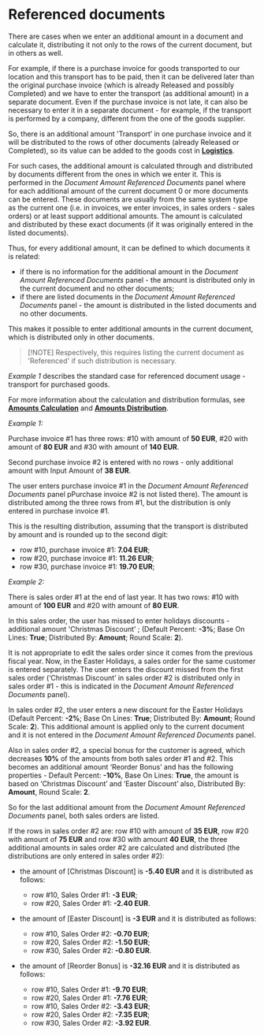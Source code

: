 
# Referenced documents

There are cases when we enter an additional amount in a document and calculate it, distributing it not only to the rows of the current document, but in others as well. 

For example, if there is a purchase invoice for goods transported to our location and this transport has to be paid, then it can be delivered later than the original purchase invoice (which is already Released and possibly Completed) and we have to enter the transport (as additional amount) in a separate document.
Even if the purchase invoice is not late, it can also be necessary to enter it in a separate document - for example, if the transport is performed by a company, different from the one of the goods supplier. 

So, there is an additional amount 'Transport’ in one purchase invoice and it will be distributed to the rows of other documents (already Released or Completed), so its value can be added to the goods cost in **[Logistics](https://docs.erp.net/tech/modules/logistics/index.html)**.

For such cases, the additional amount is calculated through and distributed by documents different from the ones in which we enter it. This is performed in the *Document Amount Referenced Documents* panel where for each additional amount of the current document 0 or more documents can be entered. These documents are usually from the same system type as the current one (i.e. in invoices, we enter invoices, in sales orders - sales orders) or at least support additional amounts. The amount is calculated and distributed by these exact documents (if it was originally entered in the listed documents). 

Thus, for every additional amount, it can be defined to which documents it is related:

- if there is no information for the additional amount in the *Document Amount Referenced Documents* panel - the amount is distributed only in the current document and no other documents;
- if there are listed documents in the *Document Amount Referenced Documents* panel - the amount is distributed in the listed documents and no other documents.

This makes it possible to enter additional amounts in the current document, which is distributed only in other documents.

> [!NOTE] Respectively, this requires listing the current document as 'Referenced' if such distribution is necessary. 

*Example 1*  describes the standard case for referenced document usage - transport for purchased goods. 

For more information about the calculation and distribution formulas, see **[Amounts Calculation](https://docs.erp.net/tech/advanced/document-amounts/amounts-calculation/index.html)** and **[Amounts Distribution](https://docs.erp.net/tech/advanced/document-amounts/amounts-distribution/index.html)**.


*Example 1:*

Purchase invoice #1 has three rows: #10 with amount of **50 EUR**, #20 with amount of **80 EUR** and #30 with amount of **140 EUR**. 

Second purchase invoice #2 is entered with no rows - only additional amount with Input Amount of **38 EUR**. 

The user enters purchase invoice #1 in the *Document Amount Referenced Documents* panel pPurchase invoice #2 is not listed there). The amount is distributed among the three rows from #1, but the distribution is only entered in purchase invoice #1. 

This is the resulting distribution, assuming that the transport is distributed by amount and is rounded up to the second digit:

- row #10, purchase invoice #1: **7.04 EUR**;
- row #20, purchase invoice #1: **11.26 EUR**;
- row #30, purchase invoice #1: **19.70 EUR**;

*Example 2:*

There is sales order #1 at the end of last year. It has two rows: #10 with amount of **100 EUR** and #20 with amount of **80 EUR**. 

In this sales order,  the user has missed to enter holidays discounts - additional amount 'Christmas Discount’ ; (Default Percent: **-3%**; Base On Lines: **True**; Distributed By: **Amount**; Round Scale: **2**). 

It is not appropriate to edit the sales order since it comes from the previous fiscal year. Now, in the Easter Holidays, a sales order for the same customer is entered separately. The user enters the discount missed from the first sales order (‘Christmas Discount’ in sales order #2 is distributed only in sales order #1 - this is indicated in the *Document Amount Referenced Documents* panel). 

In sales order #2, the user enters a new discount for the Easter Holidays (Default Percent: **-2%**; Base On Lines: **True**; Distributed By: **Amount**; Round Scale: **2**). This additional amount is applied only to the current document and it is not entered in the *Document Amount Referenced Documents* panel. 

Also in sales order #2, a special bonus for the customer is agreed, which decreases **10%** of the amounts from both sales order #1 and #2. This becomes an additional amount ‘Reorder Bonus’ and has the following properties - Default Percent: **-10%**, Base On Lines: **True**, the amount is based on ‘Christmas Discount’ and ‘Easter Discount’ also, Distributed By: **Amount**, Round Scale: **2**. 

So for the last additional amount from the *Document Amount Referenced Documents* panel, both sales orders are listed.

If the rows in sales order #2 are: row #10 with amount of **35 EUR**, row #20 with amount of **75 EUR** and row #30 with amount **40 EUR**, the three additional amounts in sales order #2 are calculated and distributed (the distributions are only entered in sales order #2):

- the amount of [Christmas Discount] is **-5.40 EUR** and it is distributed as follows:

    - row #10, Sales Order #1: **-3 EUR**;<br>
    - row #20, Sales Order #1: **-2.40 EUR**.

- the amount of [Easter Discount] is **-3 EUR** and it is distributed as follows:

    - row #10, Sales Order #2: **-0.70 EUR**;
    - row #20, Sales Order #2: **-1.50 EUR**;
    - row #30, Sales Order #2: **-0.80 EUR**.

- the amount of [Reorder Bonus] is **-32.16 EUR** and it is distributed as follows:

    - row #10, Sales Order #1: **-9.70 EUR**;
    - row #20, Sales Order #1: **-7.76 EUR**;
    - row #10, Sales Order #2: **-3.43 EUR**;
    - row #20, Sales Order #2: **-7.35 EUR**;
    - row #30, Sales Order #2: **-3.92 EUR**.
